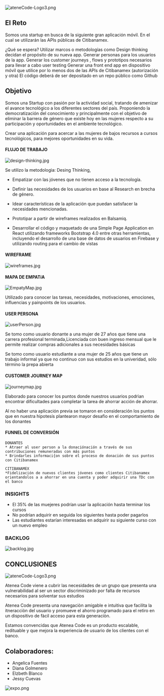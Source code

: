 ![ateneCode-Logo3.png](ateneCode-Logo3.png)

## El Reto
Somos una startup en busca de la siguiente gran aplicación móvil. En el cual se utilizarán las APIs públicas de Citibanamex.

¿Qué se espera?
Utilizar marcos o metodologías como Design thinking decidan el propósito de su nueva app.
Generar personas para los usuarios de la app.
Generar los customer journeys , flows y prototipos necesarios para llevar a cabo user testing
Generar una front end app en dispositivo móvil que utilice por lo menos dos de las APIs de Citibanamex (autorización y otra)
El código deberá de ser depositado en un repo público como Github



## Objetivo

Somos una Startup con pasión por la actividad social, tratando de amenizar el avance tecnológico a los diferentes sectores del país. 
Proponiendo la democratización del conocimiento y principalmente con el objetivo de eliminar la barrera de género que existe hoy en las mujeres respecto a su participación y oportunidades en el ambiente tecnológico. 


Crear una aplicación para acercar a las mujeres de bajos recursos a cursos tecnológicos, para  mejores oportunidades en su vida.

#### FLUJO DE TRABAJO
![design-thinking.jpg](design-thinking.jpg)

Se utilizo la metodologìa: Desing Thinking,

* Empatizar con las jóvenes que no tienen acceso a la tecnología.

* Definir las necesidades de los usuarios en base al Research en brecha de género.

* Idear características de la aplicación que puedan satisfacer la necesidades mencionadas.

* Prototipar a partir de wireframes realizados en Balsamiq.

* Desarrollar el código y maquetado de una Simple Page Application en React utilizando frameworks Bootstrap 4.0 entre otras herramientas, incluyendo el desarrollo de una base de datos de usuarios en Firebase y utilizando routing para el cambio de vistas

#### WIREFRAME
![wireframes.jpg](wireframes.jpg)

#### MAPA DE EMPATíA
![EmpatyMap.jpg](EmpatyMap.jpg)

Utilizado para conocer las tareas, necesidades, motivaciones, emociones, influencias y painpoints de los usuarios.


#### USER PERSONA
![userPerson.jpg](userPerson.jpg)

Se tomo como usuario donante a una mujer de 27 años que tiene una carrera profesional terminada,Licenciada con buen ingreso mensual que le permite realizar compras adicionales a sus necesidades básicas

Se tomo como usuario estudiante a una mujer de 25 años que tiene un trabajo informal ya que no continuo con sus estudios en la univeridad, sólo término la prepa abierta


#### CUSTOMER JOURNEY MAP
![journeymap.jpg](journeymap.jpg)

Elaborado para conocer los puntos donde nuestros usuarios podrìan encontrar dificultades para completar la tarea de ahorrar acción de ahorrar.

Al no haber una aplicación previa se tomaron en consideración los puntos que en nuestra hipotesís plantearon mayor desafìo en el comportamiento de los donantes

#### FUNNEL DE CONVERSIÓN
    DONANTES
    * Atraer al user person a la donaciónación a través de sus contribuciones remuneradas con más puntos
    * Brindarles informaci{on sobre el proceso de donación de sus puntos con Citibanamex
    
    CITIBANAMEX
    *Fidelización de nuevos clientes jóvenes como clientes Citibanamex orientandolos a a ahorrar en una cuenta y poder adquirir una TDc con el banco

### INSIGHTS

- El 35% de las muejeres podrían usar la aplicación hasta terminar los cursos
- No podrían adquirir en seguida los siguientes hasta poder pagarlos
- Las estudiantes estarían interesadas en adquirir su siguiente curso con un nuevo empleo


### BACKLOG
![backlog.jpg](backlog.jpg)

## CONCLUSIONES
![ateneCode-Logo3.png](ateneCode-Logo3.png)

Atenea Code viene a cubrir las necesidades de un grupo que presenta una vulnerabilidad al ser un sector discriminizado por falta de recursos necesarios para solventar sus estudios

Atenea Code presenta una navegaciòn amigable e intuitiva que facilita la itneracciòn del usuario y promueve el ahorro programado para el retiro en un dispositivo de fàcil acceso para esta generaciòn.

Estamos convencidas que Atenea Code es un producto escalable, redituable y que mejora la experiencia de usuario de los clientes con el banco.



## Colaboradores:

* Angelica Fuentes
* Diana Golmenero
* Elzbeth Blanco
* Jessy Cuevas

![expo.png](expo.png)
